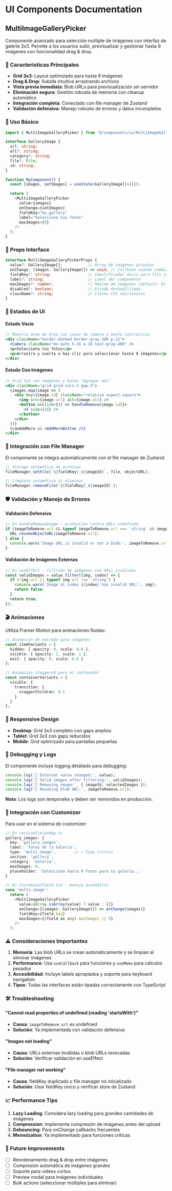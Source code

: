 # UI Components Documentation

## MultiImageGalleryPicker

Componente avanzado para selección múltiple de imágenes con interfaz de galería 3x3. Permite a los usuarios subir, previsualizar y gestionar hasta 9 imágenes con funcionalidad drag & drop.

### 🎯 Características Principales

- **Grid 3x3**: Layout optimizado para hasta 9 imágenes
- **Drag & Drop**: Subida intuitiva arrastrando archivos
- **Vista previa inmediata**: Blob URLs para previsualización sin servidor
- **Eliminación segura**: Gestión robusta de memoria con cleanup automático
- **Integración completa**: Conectado con file manager de Zustand
- **Validación defensiva**: Manejo robusto de errores y datos incompletos

### 📝 Uso Básico

```typescript
import { MultiImageGalleryPicker } from '@/components/ui/MultiImageGalleryPicker';

interface GalleryImage {
  url: string;
  alt?: string;
  category?: string;
  file?: File;
  id: string;
}

function MyComponent() {
  const [images, setImages] = useState<GalleryImage[]>([]);

  return (
    <MultiImageGalleryPicker
      value={images}
      onChange={setImages}
      fieldKey="my_gallery"
      label="Selecciona tus fotos"
      maxImages={9}
    />
  );
}
```

### 🔧 Props Interface

```typescript
interface MultiImageGalleryPickerProps {
  value?: GalleryImage[];           // Array de imágenes actuales
  onChange: (images: GalleryImage[]) => void; // Callback cuando cambian las imágenes
  fieldKey?: string;                // Identificador único para file storage
  label?: string;                   // Label del componente
  maxImages?: number;               // Máximo de imágenes (default: 9)
  disabled?: boolean;               // Estado deshabilitado
  className?: string;               // Clases CSS adicionales
}
```

### 🎨 Estados de UI

#### Estado Vacío
```jsx
// Muestra área de drop con icono de cámara y texto instructivo
<div className="border-dashed border-gray-300 p-12">
  <Camera className="mx-auto h-16 w-16 text-gray-400" />
  <p>Selecciona tus fotos</p>
  <p>Arrastra y suelta o haz clic para seleccionar hasta 9 imágenes</p>
</div>
```

#### Estado Con Imágenes
```jsx
// Grid 3x3 con imágenes y botón "Agregar más"
<div className="grid grid-cols-3 gap-3">
  {images.map(image => (
    <div key={image.id} className="relative aspect-square">
      <img src={image.url} alt={image.alt} />
      <button onClick={() => handleRemove(image.id)}>
        <X size={16} />
      </button>
    </div>
  ))}
  {canAddMore && <AddMoreButton />}
</div>
```

### 🔄 Integración con File Manager

El componente se integra automáticamente con el file manager de Zustand:

```typescript
// Storage automático de archivos
fileManager.setFile(`${fieldKey}_${imageId}`, file, objectURL);

// Limpieza automática al eliminar
fileManager.removeFile(`${fieldKey}_${imageId}`);
```

### 🛡️ Validación y Manejo de Errores

#### Validación Defensiva
```typescript
// En handleRemoveImage - protección contra URLs undefined
if (imageToRemove.url && typeof imageToRemove.url === 'string' && imageToRemove.url.startsWith('blob:')) {
  URL.revokeObjectURL(imageToRemove.url);
} else {
  console.warn('Image URL is invalid or not a blob:', imageToRemove.url);
}
```

#### Validación de Imágenes Externas
```typescript
// En useEffect - filtrado de imágenes con URLs inválidas
const validImages = value.filter((img, index) => {
  if (!img.url || typeof img.url !== 'string') {
    console.warn(`Image at index ${index} has invalid URL:`, img);
    return false;
  }
  return true;
});
```

### 🎬 Animaciones

Utiliza Framer Motion para animaciones fluidas:

```typescript
// Animación de entrada para imágenes
const itemVariants = {
  hidden: { opacity: 0, scale: 0.8 },
  visible: { opacity: 1, scale: 1 },
  exit: { opacity: 0, scale: 0.8 }
};

// Animación staggered para el contenedor
const containerVariants = {
  visible: {
    transition: {
      staggerChildren: 0.1
    }
  }
};
```

### 📱 Responsive Design

- **Desktop**: Grid 3x3 completo con gaps amplios
- **Tablet**: Grid 3x3 con gaps reducidos
- **Mobile**: Grid optimizado para pantallas pequeñas

### 🐛 Debugging y Logs

El componente incluye logging detallado para debugging:

```typescript
console.log('🚨 External value changed:', value);
console.log('🚨 Valid images after filtering:', validImages);
console.log('🚨 Removing image:', { imageId, selectedImages });
console.log('🚨 Revoking blob URL:', imageToRemove.url);
```

**Nota**: Los logs son temporales y deben ser removidos en producción.

### 🔗 Integración con Customizer

Para usar en el sistema de customizer:

```typescript
// En sectionFieldsMap.ts
gallery_images: {
  key: 'gallery_images',
  label: 'Fotos de la Galería',
  type: 'multi-image',        // ← Tipo crítico
  section: 'gallery',
  category: 'Galería',
  maxImages: 9,
  placeholder: 'Selecciona hasta 9 fotos para tu galería...'
}

// En CustomizerField.tsx - manejo automático
case 'multi-image':
  return (
    <MultiImageGalleryPicker
      value={Array.isArray(value) ? value : []}
      onChange={(images: GalleryImage[]) => onChange(images)}
      fieldKey={field.key}
      maxImages={(field as any).maxImages || 9}
    />
  );
```

### ⚠️ Consideraciones Importantes

1. **Memoria**: Las blob URLs se crean automáticamente y se limpian al eliminar imágenes
2. **Performance**: Usa `useCallback` para funciones y `useMemo` para cálculos pesados
3. **Accesibilidad**: Incluye labels apropiados y soporte para keyboard navigation
4. **Tipos**: Todas las interfaces están tipadas correctamente con TypeScript

### 🛠️ Troubleshooting

#### "Cannot read properties of undefined (reading 'startsWith')"
- **Causa**: `imageToRemove.url` es undefined
- **Solución**: Ya implementada con validación defensiva

#### "Images not loading"
- **Causa**: URLs externas inválidas o blob URLs revocadas
- **Solución**: Verificar validación en useEffect

#### "File manager not working"
- **Causa**: fieldKey duplicado o file manager no inicializado
- **Solución**: Usar fieldKey único y verificar store de Zustand

### 📈 Performance Tips

1. **Lazy Loading**: Considera lazy loading para grandes cantidades de imágenes
2. **Compression**: Implementa compresión de imágenes antes del upload
3. **Debouncing**: Para onChange callbacks frecuentes
4. **Memoization**: Ya implementado para funciones críticas

### 🔄 Future Improvements

- [ ] Reordenamiento drag & drop entre imágenes
- [ ] Compresión automática de imágenes grandes
- [ ] Soporte para videos cortos
- [ ] Preview modal para imágenes individuales
- [ ] Bulk actions (seleccionar múltiples para eliminar)